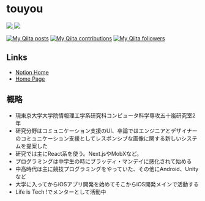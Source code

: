 # touyou

<div>
  <a href="https://github.com/anuraghazra/github-readme-stats">
    <img src="https://github-readme-stats.vercel.app/api?username=touyou&count_private=true&show_icons=true" />
  </a>
  <a href="https://github.com/anuraghazra/github-readme-stats">
    <img src="https://github-readme-stats.vercel.app/api/top-langs/?username=touyou&layout=compact&hide=c,vhdl" />
  </a>
</div>

[![My Qiita posts](https://qiita-badge.apiapi.app/s/touyoubuntu/posts.svg)](http://qiita.com/touyoubuntu)
[![My Qiita contributions](https://qiita-badge.apiapi.app/s/touyoubuntu/contributions.svg)](http://qiita.com/touyoubuntu)
[![My Qiita followers](https://qiita-badge.apiapi.app/s/touyoubuntu/followers.svg)](http://qiita.com/touyoubuntu)

## Links

- [Notion Home](https://www.notion.so/touyou/touyou-20b6bdde8767409882d3d782396361c1)
- [Home Page](https://touyou.dev)

## 概略

- 現東京大学大学院情報理工学系研究科コンピュータ科学専攻五十嵐研究室2年
- 研究分野はコミュニケーション支援のUI、卒論ではエンジニアとデザイナーのコミュニケーション支援としてレスポンシブな画像に関する新しいシステムを提案した
- 研究では主にReact系を使う。Next.jsやMobXなど。
- プログラミングは中学生の時にブラッディ・マンデイに感化されて始める
- 中高時代は主に競技プログラミングをやっていた、その他にAndroid、Unityなど
- 大学に入ってからiOSアプリ開発を始めてそこからiOS開発メインで活動する
- Life is Tech !でメンターとして活動中
